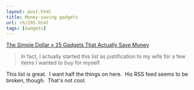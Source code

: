 ```yaml
---
layout: post.html
title: Money-saving gadgets
url: ch/295.html
tags: [Gadgets]
---
```

[The Simple Dollar » 25 Gadgets That Actually Save Money](http://www.thesimpledollar.com/2006/12/19/25-gadgets-that-actually-save-money/)

> In fact, I actually started this list as justification to my wife for a few items I wanted to buy for myself.

This list is great.  I want half the things on here.  His RSS feed seems to be broken, though.  That's not cool.
